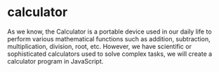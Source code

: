 # calculator
As we know, the Calculator is a portable device used in our daily life to perform various mathematical functions such as addition, subtraction, multiplication, division, root, etc. However, we have scientific or sophisticated calculators used to solve complex tasks, we will create a calculator program in JavaScript.
